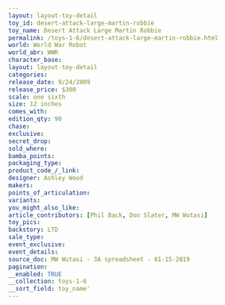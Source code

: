 ```yaml
---
layout: layout-toy-detail 
toy_id: desert-attack-large-martin-robbie
toy_name: Desert Attack Large Martin Robbie
permalink: /toys-1-6/desert-attack-large-martin-robbie.html
world: World War Robot
world_abr: WWR
character_base: 
layout: layout-toy-detail
categories: 
release_date: 9/24/2009
release_price: $300 
scale: one sixth
size: 12 inches
comes_with: 
edition_qty: 90
chase: 
exclusive: 
secret_drop: 
sold_where: 
bamba_points: 
packaging_type: 
product_code_/_link: 
designer: Ashley Wood
makers: 
points_of_articulation: 
variants: 
you_might_also_like: 
article_contributors: [Phil Back, Don Slater, MW Wutasi]
toy_pics: 
backstory: LTD
sale_type: 
event_exclusive: 
event_details: 
source_doc: MW Wutasi - 3A spreadsheet - 01-15-2019
pagination: 
__enabled: TRUE
__collection: toys-1-6
__sort_field: toy_name'
---
```

